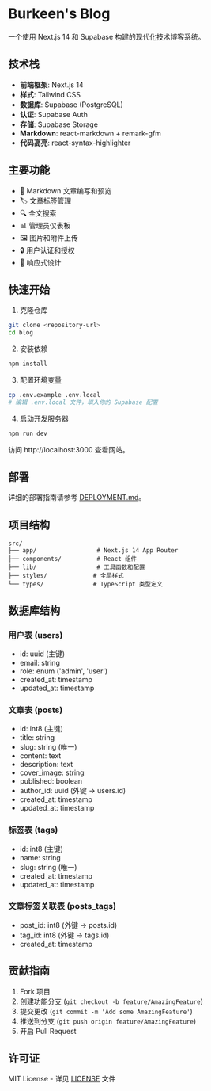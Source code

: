 # Burkeen's Blog

一个使用 Next.js 14 和 Supabase 构建的现代化技术博客系统。

## 技术栈

- **前端框架**: Next.js 14
- **样式**: Tailwind CSS
- **数据库**: Supabase (PostgreSQL)
- **认证**: Supabase Auth
- **存储**: Supabase Storage
- **Markdown**: react-markdown + remark-gfm
- **代码高亮**: react-syntax-highlighter

## 主要功能

- 📝 Markdown 文章编写和预览
- 🏷️ 文章标签管理
- 🔍 全文搜索
- 📊 管理员仪表板
- 🖼️ 图片和附件上传
- 🔒 用户认证和授权
- 💅 响应式设计

## 快速开始

1. 克隆仓库
```bash
git clone <repository-url>
cd blog
```

2. 安装依赖
```bash
npm install
```

3. 配置环境变量
```bash
cp .env.example .env.local
# 编辑 .env.local 文件，填入你的 Supabase 配置
```

4. 启动开发服务器
```bash
npm run dev
```

访问 http://localhost:3000 查看网站。

## 部署

详细的部署指南请参考 [DEPLOYMENT.md](./DEPLOYMENT.md)。

## 项目结构

```
src/
├── app/                 # Next.js 14 App Router
├── components/          # React 组件
├── lib/                 # 工具函数和配置
├── styles/             # 全局样式
└── types/              # TypeScript 类型定义
```

## 数据库结构

### 用户表 (users)
- id: uuid (主键)
- email: string
- role: enum ('admin', 'user')
- created_at: timestamp
- updated_at: timestamp

### 文章表 (posts)
- id: int8 (主键)
- title: string
- slug: string (唯一)
- content: text
- description: text
- cover_image: string
- published: boolean
- author_id: uuid (外键 -> users.id)
- created_at: timestamp
- updated_at: timestamp

### 标签表 (tags)
- id: int8 (主键)
- name: string
- slug: string (唯一)
- created_at: timestamp
- updated_at: timestamp

### 文章标签关联表 (posts_tags)
- post_id: int8 (外键 -> posts.id)
- tag_id: int8 (外键 -> tags.id)
- created_at: timestamp

## 贡献指南

1. Fork 项目
2. 创建功能分支 (`git checkout -b feature/AmazingFeature`)
3. 提交更改 (`git commit -m 'Add some AmazingFeature'`)
4. 推送到分支 (`git push origin feature/AmazingFeature`)
5. 开启 Pull Request

## 许可证

MIT License - 详见 [LICENSE](./LICENSE) 文件 
